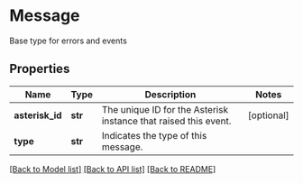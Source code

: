 # Message

Base type for errors and events
## Properties
Name | Type | Description | Notes
------------ | ------------- | ------------- | -------------
**asterisk_id** | **str** | The unique ID for the Asterisk instance that raised this event. | [optional]
**type** | **str** | Indicates the type of this message. |

[[Back to Model list]](../README.md#documentation-for-models) [[Back to API list]](../README.md#documentation-for-api-endpoints) [[Back to README]](../README.md)
